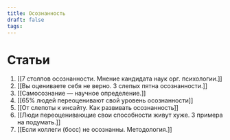 ```yaml
---
title: Осознанность
draft: false
tags:
---
```

# Статьи
1. [[7 столпов осознанности. Мнение кандидата наук орг. психологии.]]
2. [[Вы оцениваете себя не верно. 3 слепых пятна осознанности.]]
3. [[Самосознание — научное определение.]]
4. [[65% людей переоценивают свой уровень осознанности]]
5. [[От слепоты к инсайту.  Как развивать осознанность]]
6. [[Люди переоценивающие свои способности живут хуже. 3 примера на подумать.]]
7. [[Если коллеги (босс) не осознанны. Методология.]]